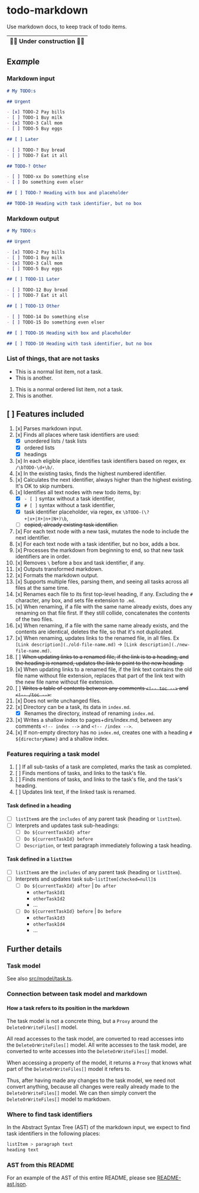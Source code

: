 # todo-markdown

Use markdown docs, to keep track of todo items.

| 🚧️👷 Under construction 👷🚧️ |
| ---------------------------- |

## Ex*amp*le

### Markdown input

```markdown
# My TODO:s

## Urgent

- [x] TODO-2 Pay bills
- [ ] TODO-1 Buy milk
- [x] TODO-3 Call mom
- [ ] TODO-5 Buy eggs

## [ ] Later

- [ ] TODO-? Buy bread
- [ ] TODO-7 Eat it all

## TODO-? Other

- [ ] TODO-xx Do something else
- [ ] Do something even elser

## [ ] TODO-? Heading with box and placeholder

## TODO-10 Heading with task identifier, but no box
```

### Markdown output

```markdown
# My TODO:s

## Urgent

- [x] TODO-2 Pay bills
- [ ] TODO-1 Buy milk
- [x] TODO-3 Call mom
- [ ] TODO-5 Buy eggs

## [ ] TODO-11 Later

- [ ] TODO-12 Buy bread
- [ ] TODO-7 Eat it all

## [ ] TODO-13 Other

- [ ] TODO-14 Do something else
- [ ] TODO-15 Do something even elser

## [ ] TODO-16 Heading with box and placeholder

## [ ] TODO-10 Heading with task identifier, but no box
```

### List of things, that are not tasks

- This is a normal list item, not a task.
- This is another.

1. This is a normal ordered list item, not a task.
2. This is another.

## [ ] Features included

1. [x] Parses markdown input.
1. [x] Finds all places where task identifiers are used:
   - [x] unordered lists / task lists
   - [x] ordered lists
   - [x] headings
1. [x] In each eligible place, identifies task identifiers based on regex, ex
       `/\bTODO-\d+\b/`.
1. [x] In the existing tasks, finds the highest numbered identifier.
1. [x] Calculates the next identifier, always higher than the highest existing.
       It's OK to skip numbers.
1. [x] Identifies all text nodes with new todo items, by:
   - [x] `- [ ]` syntax without a task identifier,
   - [x] `# [ ]` syntax without a task identifier,
   - [x] task identifier placeholder, via regex, ex
         `\bTODO-(\?+|x+|X+|n+|N+)\b`,
   - [ ] ~~copied, already existing task identifier.~~
1. [x] For each text node with a new task, mutates the node to include the next
       identifier.
1. [x] For each text node with a task identifier, but no box, adds a box.
1. [x] Processes the markdown from beginning to end, so that new task
       identifiers are in order.
1. [x] Removes `\` before a box and task identifier, if any.
1. [x] Outputs transformed markdown.
1. [x] Formats the markdown output.
1. [x] Supports multiple files, parsing them, and seeing all tasks across all
       files at the same time.
1. [x] Renames each file to its first top-level heading, if any. Excluding the
       `#` character, any box, and sets file extension to `.md`.
1. [x] When renaming, if a file with the same name already exists, does any
       renaming on that file first. If they still collide, concatenates the
       contents of the two files.
1. [x] When renaming, if a file with the same name already exists, and the
       contents are identical, deletes the file, so that it's not duplicated.
1. [x] When renaming, updates links to the renamed file, in all files. Ex
       `[Link description](./old-file-name.md)` →
       `[Link description](./new-file-name.md)`.
1. [ ] ~~When updating links to a renamed file, if the link is to a heading, and
       the heading is renamed, updates the link to point to the new heading.~~
1. [x] When updating links to a renamed file, if the link text contains the old
       file name without file extension, replaces that part of the link text
       with the new file name without file extension.
1. [ ] ~~Writes a table of contents between any comments `<!-- toc -->` and
       `<!-- /toc -->`.~~
1. [x] Does not write unchanged files.
1. [x] Directory can be a task, its data in `index.md`.
   - [x] Renames the directory, instead of renaming `index.md`.
1. [x] Writes a shallow index to pages+dirs/index.md, between any comments
       `<!-- index -->` and `<!-- /index -->`.
1. [x] If non-empty directory has no `index.md`, creates one with a heading
       `# ${directoryName}` and a shallow index.

### Features requiring a task model

1. [ ] If all sub-tasks of a task are completed, marks the task as completed.
1. [ ] Finds mentions of tasks, and links to the task's file.
1. [ ] Finds mentions of tasks, and links to the task's file, and the task's
       heading.
1. [ ] Updates link text, if the linked task is renamed.

#### Task defined in a heading

- [ ] `listItem`s are the `includes` of any parent task (heading or `listItem`).
- [ ] Interprets and updates task sub-headings:
  - [ ] `Do ${currentTaskId} after`
  - [ ] `Do ${currentTaskId} before`
  - [ ] `Description`, or text paragraph immediately following a task heading.

#### Task defined in a `listItem`

- [ ] `listItem`s are the `includes` of any parent task (heading or `listItem`).
- [ ] Interprets and updates task sub-`listItem[checked=null]`s
  - [ ] `Do ${currentTaskId} after` | `Do after`
    - `otherTaskId1`
    - `otherTaskId2`
    - …
  - [ ] `Do ${currentTaskId} before` | `Do before`
    - `otherTaskId3`
    - `otherTaskId4`
    - …

## Further details

### Task model

See also [src/model/task.ts](./src/model/task.ts).

### Connection between task model and markdown

#### How a task refers to its position in the markdown

The task model is not a concrete thing, but a `Proxy` around the
`DeleteOrWriteFiles[]` model.

All read accesses to the task model, are converted to read accesses into the
`DeleteOrWriteFiles[]` model. All write accesses to the task model, are
converted to write accesses into the `DeleteOrWriteFiles[]` model.

When accessing a property of the model, it returns a `Proxy` that knows what
part of the `DeleteOrWriteFiles[]` model it refers to.

Thus, after having made any changes to the task model, we need not convert
anything, because all changes were really already made to the
`DeleteOrWriteFiles[]` model. We can then simply convert the
`DeleteOrWriteFiles[]` model to markdown.

### Where to find task identifiers

In the Abstract Syntax Tree (AST) of the markdown input, we expect to find task
identifiers in the following places:

```css
listItem > paragraph text
heading text
```

### AST from this README

For an example of the AST of this entire README, please see
[README-ast.json](./README-ast.json).
